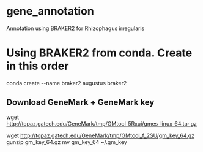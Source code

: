 # gene_annotation
Annotation using BRAKER2 for Rhizophagus irregularis

# Using BRAKER2 from conda. Create in this order

conda create --name braker2 augustus braker2


## Download GeneMark + GeneMark key
wget http://topaz.gatech.edu/GeneMark/tmp/GMtool_5Rxuj/gmes_linux_64.tar.gz

wget http://topaz.gatech.edu/GeneMark/tmp/GMtool_f_2SU/gm_key_64.gz
gunzip gm_key_64.gz
mv gm_key_64 ~/.gm_key
